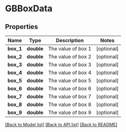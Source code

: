 # GBBoxData

## Properties
Name | Type | Description | Notes
------------ | ------------- | ------------- | -------------
**box_1** | **double** | The value of box 1 | [optional] 
**box_2** | **double** | The value of box 2 | [optional] 
**box_3** | **double** | The value of box 3 | [optional] 
**box_4** | **double** | The value of box 4 | [optional] 
**box_5** | **double** | The value of box 5 | [optional] 
**box_6** | **double** | The value of box 6 | [optional] 
**box_7** | **double** | The value of box 7 | [optional] 
**box_8** | **double** | The value of box 8 | [optional] 
**box_9** | **double** | The value of box 9 | [optional] 

[[Back to Model list]](../README.md#documentation-for-models) [[Back to API list]](../README.md#documentation-for-api-endpoints) [[Back to README]](../README.md)


